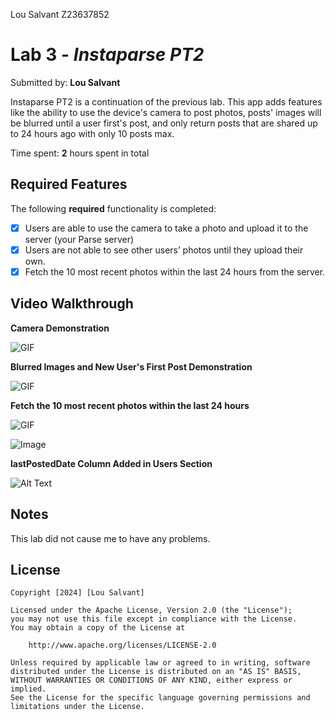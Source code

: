 Lou Salvant
Z23637852

# Lab 3 - *Instaparse PT2*

Submitted by: **Lou Salvant**

Instaparse PT2 is a continuation of the previous lab. This app adds features like the ability to use the device's camera to post photos, posts' images will be blurred until a user first's post, and only return posts that are shared up to 24 hours ago with only 10 posts max.


Time spent: **2** hours spent in total

## Required Features

The following **required** functionality is completed:

- [x] Users are able to use the camera to take a photo and upload it to the server (your Parse server)
- [x] Users are not able to see other users’ photos until they upload their own.
- [x] Fetch the 10 most recent photos within the last 24 hours from the server.

## Video Walkthrough

**Camera Demonstration**


![GIF](https://media3.giphy.com/media/v1.Y2lkPTc5MGI3NjExNWowaXJza211cnhobWE1cTl6ZHIwdnhnZXJ0eXdwcGZjNDk5eG5nOSZlcD12MV9pbnRlcm5hbF9naWZfYnlfaWQmY3Q9Zw/Hm00bmXyiMVDIk4x7k/giphy.gif)


**Blurred Images and New User's First Post Demonstration**

![GIF](https://media0.giphy.com/media/v1.Y2lkPTc5MGI3NjExemNueG85NjN1MGY4amczNDM1eGkyc3RpaGd6Mmo5N25na3pyajBlZCZlcD12MV9pbnRlcm5hbF9naWZfYnlfaWQmY3Q9Zw/QcNenuMa5Bez9O12m6/giphy.gif)


**Fetch the 10 most recent photos within the last 24 hours**

![GIF](https://media2.giphy.com/media/v1.Y2lkPTc5MGI3NjExdWI4NXJleG02N3hhMjY5N242c2k5MmxzNm5xdWRnczd2OWtmYTM0biZlcD12MV9pbnRlcm5hbF9naWZfYnlfaWQmY3Q9Zw/jfSfGzJMFgx08MQw0S/giphy.gif)

![Image](https://i.imgur.com/zcGHecU.png)


**lastPostedDate Column Added in Users Section**

![Alt Text](https://i.imgur.com/kqWRZZy.png)


## Notes

This lab did not cause me to have any problems.

## License

    Copyright [2024] [Lou Salvant]

    Licensed under the Apache License, Version 2.0 (the "License");
    you may not use this file except in compliance with the License.
    You may obtain a copy of the License at

        http://www.apache.org/licenses/LICENSE-2.0

    Unless required by applicable law or agreed to in writing, software
    distributed under the License is distributed on an "AS IS" BASIS,
    WITHOUT WARRANTIES OR CONDITIONS OF ANY KIND, either express or implied.
    See the License for the specific language governing permissions and
    limitations under the License.
